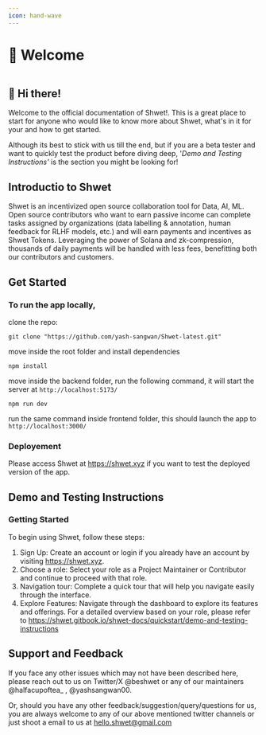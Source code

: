 ```yaml
---
icon: hand-wave
---
```


# 👋 Welcome

<div data-full-width="true">

<figure><img src="https://pbs.twimg.com/profile_banners/1823746320760262656/1728459231/1500x500" alt=""><figcaption></figcaption></figure>

</div>

## 👋 Hi there!

Welcome to the official documentation of Shwet!. This is a great place to start for anyone who would like to know more about Shwet, what's in it for your and how to get started.

Although its best to stick with us till the end, but if you are a beta tester and want to quickly test the product before diving deep, '_Demo and Testing Instructions'_ is the section you might be looking for!

## Introductio to Shwet

Shwet is an incentivized open source collaboration tool for Data, AI, ML. Open source contributors who want to earn passive income can complete tasks assigned by organizations (data labelling & annotation, human feedback for RLHF models, etc.) and will earn payments and incentives as Shwet Tokens. Leveraging the power of Solana and zk-compression, thousands of daily payments will be handled with less fees, benefitting both our contributors and customers.

## Get Started

### To run the app locally,

clone the repo:

```
git clone "https://github.com/yash-sangwan/Shwet-latest.git"
```

move inside the root folder and install dependencies

```
npm install
```

move inside the backend folder, run the following command, it will start the server at `http://localhost:5173/`

```
npm run dev
```

run the same command inside frontend folder, this should launch the app to `http://localhost:3000/`

### Deployement

Please access Shwet at https://shwet.xyz if you want to test the deployed version of the app.

## Demo and Testing Instructions

### Getting Started

To begin using Shwet, follow these steps:

1. Sign Up: Create an account or login if you already have an account by visiting https://shwet.xyz.
2. Choose a role: Select your role as a Project Maintainer or Contributor and continue to proceed with that role.
3. Navigation tour: Complete a quick tour that will help you navigate easily through the interface.
4. Explore Features: Navigate through the dashboard to explore its features and offerings. For a detailed overview based on your role, please refer to https://shwet.gitbook.io/shwet-docs/quickstart/demo-and-testing-instructions

## Support and Feedback

If you face any other issues which may not have been described here, please reach out to us on Twitter/X @beshwet or any of our maintainers @halfacupoftea\_ , @yashsangwan00.

Or, should you have any other feedback/suggestion/query/questions for us, you are always welcome to any of our above mentioned twitter channels or just shoot a email to us at hello.shwet@gmail.com

####
